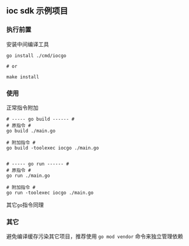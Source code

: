 ## ioc sdk 示例项目

### 执行前置

安装中间编译工具
```shell
go install ./cmd/iocgo

# or 

make install
```
### 使用

正常指令附加
```shell
# ----- go build ------ #
# 原指令 #
go build ./main.go

# 附加指令 #
go build -toolexec iocgo ./main.go


# ----- go run ------ #
# 原指令 #
go run ./main.go

# 附加指令 #
go run -toolexec iocgo ./main.go
```

其它`go`指令同理

### 其它

避免编译缓存污染其它项目，推荐使用 `go mod vendor` 命令来独立管理依赖